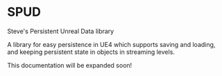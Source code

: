 # SPUD
Steve's Persistent Unreal Data library

A library for easy persistence in UE4 which supports saving and loading, and keeping persistent state in objects in streaming levels.

This documentation will be expanded soon!
